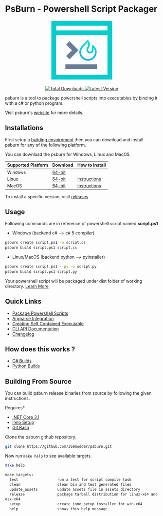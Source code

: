 # PsBurn - Powershell Script Packager

<p align="center">
  <img src="docs/images/favicon.png" width="200"  height="200"/>
</p>

<p align="center">
  <a href="https://github.com/360modder/psburn/releases">
    <img src="https://img.shields.io/github/downloads/360modder/psburn/total.svg" alt="Total Downloads"/>
  </a>
  <a href="https://github.com/360modder/psburn/releases">
    <img src="https://img.shields.io/github/release/360modder/psburn.svg" alt="Latest Version"/>
  </a>
</p>

psburn is a tool to package powershell scripts into executables by binding it with a c# or python program.

Visit psburn's [website](https://360modder.github.io/psburn/) for more details.

## Installations

First setup a [building envoirnment](https://360modder.github.io/psburn/gettingstarted/installations/#building-envoirnments) then you can download and install psburn for any of the following platform.

You can download the psburn for Windows, Linux and MacOS.

| Supported Platform | Download                                                                                             | How to Install                  |
|--------------------|------------------------------------------------------------------------------------------------------|---------------------------------|
| Windows            | [64-bit](https://github.com/360modder/psburn/releases/download/v1.1.3/psburn.1.1.3.win-x64.exe)      |                                 |
| Linux              | [64-bit](https://github.com/360modder/psburn/releases/download/v1.1.3/psburn.1.1.3.linux-x64.tar.gz) | [Instructions][binary-archives] |
| MacOS              | [64-bit](https://github.com/360modder/psburn/releases/download/v1.1.3/psburn.1.1.3.osx-x64.tar.gz)   | [Instructions][binary-archives] |

To install a specific version, visit [releases](https://github.com/360modder/psburn/releases).

[binary-archives]: https://360modder.github.io/psburn/gettingstarted/installations/#binary-archives

## Usage

Following commands are in reference of powershell script named **script.ps1**

- Windows (backend c# --> c# 5 compiler)

```bash
psburn create script.ps1 -o script.cs
psburn build script.ps1 script.cs
```

- Linux/MacOS (backend python --> pyinstaller)

```bash
psburn create script.ps1 --py -o script.py
psburn build script.ps1 script.py
```

Your powershell script will be packaged under dist folder of working directory. [Learn More](https://360modder.github.io/psburn/gettingstarted/packagepsscripts/)

## Quick Links

- [Package Powershell Scripts](https://360modder.github.io/psburn/gettingstarted/packagepsscripts/)
- [Argparse Integration](https://360modder.github.io/psburn/gettingstarted/argparseintegration/)
- [Creating Self Contained Executable](https://360modder.github.io/psburn/usage/creatingselfcontainedexecutable/)
- [CLI API Documentation](https://360modder.github.io/psburn/documentation/create/)
- [Changelog](https://360modder.github.io/psburn/development/changelog/)

## How does this works ?

- [C# Builds](https://github.com/360modder/psburn/tree/master/psburn_cli_parser/csharp_binder) 
- [Python Builds](https://github.com/360modder/psburn/tree/master/psburn_cli_parser/python_binder)

## Building From Source

You can build psburn release binaries from source by following the given instructions.

Requires*

- [.NET Core 3.1](https://dotnet.microsoft.com/download/dotnet/3.1)
- [Inno Setup](https://jrsoftware.org/isdl.php)
- [Git Bash](https://git-scm.com/download)

Clone the psburn github repository.

```bash
git clone https://github.com/360modder/psburn.git
```

Now run `make help` to see available targets.

```bash
make help
```

```
make targets:
  test                  run a test for script compile task
  clean                 clean bin and test generated files
  update_assets         update assets file in assets directory
  release               package tarball distribution for linux-x64 and osx-x64
  setup                 create inno setup installer for win-x64
  help                  shows this help message
```
